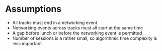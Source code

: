 # Assumptions

- All tracks must end in a networking event
- Networking events across tracks must all start at the same time
- A gap before lunch or before the networking event is permitted
- Number of sessions is a rather small, so algorithmic time complexity is less important
